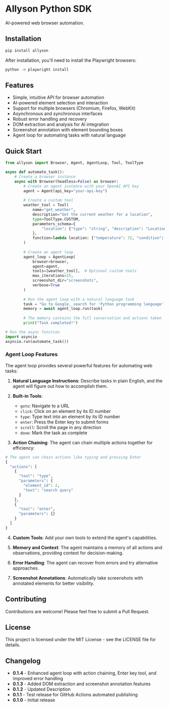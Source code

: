 # Allyson Python SDK

AI-powered web browser automation.

## Installation

```bash
pip install allyson
```

After installation, you'll need to install the Playwright browsers:

```bash
python -m playwright install
```

## Features

- Simple, intuitive API for browser automation
- AI-powered element selection and interaction
- Support for multiple browsers (Chromium, Firefox, WebKit)
- Asynchronous and synchronous interfaces
- Robust error handling and recovery
- DOM extraction and analysis for AI integration
- Screenshot annotation with element bounding boxes
- Agent loop for automating tasks with natural language

## Quick Start
```python
from allyson import Browser, Agent, AgentLoop, Tool, ToolType

async def automate_task():
    # Create a browser instance
    async with Browser(headless=False) as browser:
        # Create an agent instance with your OpenAI API key
        agent = Agent(api_key="your-api-key")
        
        # Create a custom tool
        weather_tool = Tool(
            name="get_weather",
            description="Get the current weather for a location",
            type=ToolType.CUSTOM,
            parameters_schema={
                "location": {"type": "string", "description": "Location to get weather for"}
            },
            function=lambda location: {"temperature": 72, "condition": "Sunny"}
        )
        
        # Create an agent loop
        agent_loop = AgentLoop(
            browser=browser,
            agent=agent,
            tools=[weather_tool],  # Optional custom tools
            max_iterations=15,
            screenshot_dir="screenshots",
            verbose=True
        )
        
        # Run the agent loop with a natural language task
        task = "Go to Google, search for 'Python programming language', and find information about it"
        memory = await agent_loop.run(task)
        
        # The memory contains the full conversation and actions taken
        print("Task completed!")

# Run the async function
import asyncio
asyncio.run(automate_task())
```

### Agent Loop Features

The agent loop provides several powerful features for automating web tasks:

1. **Natural Language Instructions**: Describe tasks in plain English, and the agent will figure out how to accomplish them.

2. **Built-in Tools**:
   - `goto`: Navigate to a URL
   - `click`: Click on an element by its ID number
   - `type`: Type text into an element by its ID number
   - `enter`: Press the Enter key to submit forms
   - `scroll`: Scroll the page in any direction
   - `done`: Mark the task as complete

3. **Action Chaining**: The agent can chain multiple actions together for efficiency:

```python
# The agent can chain actions like typing and pressing Enter
{
  "actions": [
    {
      "tool": "type",
      "parameters": {
        "element_id": 2,
        "text": "search query"
      }
    },
    {
      "tool": "enter",
      "parameters": {}
    }
  ]
}
```

4. **Custom Tools**: Add your own tools to extend the agent's capabilities.

5. **Memory and Context**: The agent maintains a memory of all actions and observations, providing context for decision-making.

6. **Error Handling**: The agent can recover from errors and try alternative approaches.

7. **Screenshot Annotations**: Automatically take screenshots with annotated elements for better visibility.

## Contributing

Contributions are welcome! Please feel free to submit a Pull Request.

## License

This project is licensed under the MIT License - see the LICENSE file for details. 

## Changelog
- **0.1.4** - Enhanced agent loop with action chaining, Enter key tool, and improved error handling
- **0.1.3** - Added DOM extraction and screenshot annotation features
- **0.1.2** - Updated Description
- **0.1.1** - Test release for GitHub Actions automated publishing
- **0.1.0** - Initial release